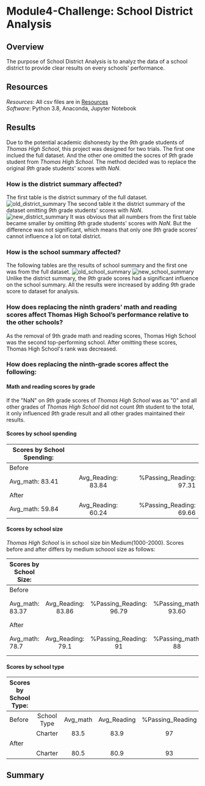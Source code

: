 # Module4-Challenge: School District Analysis
## Overview
The purpose of School District Analysis is to analyz the data of a school district to provide clear results on every schools' performance.
## Resources
*Resources*: All csv files are in [Resources]("")  
*Software*: Python 3.8, Anaconda, Jupyter Notebook
## Results
Due to the potential academic dishonesty by the *9th* grade students of *Thomas High School*, this project was designed for two trials. The first one inclued the full dataset. And the other one omitted the socres of *9th* grade student from *Thomas High School*. The method decided was  to replace the original *9th* grade students' scores with *NaN*.
### How is the district summary affected?
The first table is the district summary of the full dataset.
![old_district_summary]()
The second table it the district summary of the dataset omitting *9th* grade students' scores with *NaN*.
![new_district_summary]()
It was obvious that all numbers from the first table became smaller by omitting *9th* grade students' scores with *NaN*. But the difference was not significant, which means that only one *9th* grade scores' cannot influence a lot on total district.

### How is the school summary affected?
The following tables are the results of school summary and  the first one was from the full dataset.
![old_school_summary]()
![new_school_summary]()
Unlike the district summary, the *9th* grade scores had a significant influence on the school summary. All the results were increased by adding *9th* grade score to dataset for analysis.

### How does replacing the ninth graders’ math and reading scores affect Thomas High School’s performance relative to the other schools?
As the removal of 9th grade math and reading scores, Thomas High School was the second top-performing school. After omitting these scores, Thomas High School's rank was decreased.
### How does replacing the ninth-grade scores affect the following:
#### Math and reading scores by grade
If the "NaN" on *9th* grade scores of *Thomas High School* was as "0" and all other grades of *Thomas High School* did not count *9th* student to the total, it only influenced *9th* grade result and all other grades maintained their results. 

#### Scores by school spending
|Scores by School Spending:      |      |  |
| ------------- |:-------------:| -----:|
|Before      | |  |
|Avg_math:     83.41  | Avg_Reading: 83.84      | %Passing_Reading:    97.31|
|After  
|Avg_math:     59.84  |Avg_Reading:     60.24    | %Passing_Reading:    69.66|

#### Scores by school size
*Thomas High School* is in school size bin Medium(1000-2000). Scores before and after differs by medium schoool size as follows:

|Scores by School Size:     |      |  |  |  |
| ------------- |:-------------:|:-----:|:-----:|:------:|
|Before      | |  | | |
|Avg_math:   83.37  | Avg_Reading: 83.86   | %Passing_Reading: 96.79| %Passing_math:  93.60 | %Overall Passing:  94.82 |
|After  
|Avg_math:    78.7 |   Avg_Reading: 79.1    | %Passing_Reading:     91| %Passing_math:     88 |  %Overall Passing:     90 |
#### Scores by school type
| Scores by School Type:   |      |  |  |  |
| ------------- |:-------------:|:-----:|:-----:|:------:|
|Before      |School Type | Avg_math  |Avg_Reading | %Passing_Reading |
|          |Charter   |83.5| 83.9 |97 |
|After  
|          |Charter  | 80.5|80.9 | 93|
## Summary
